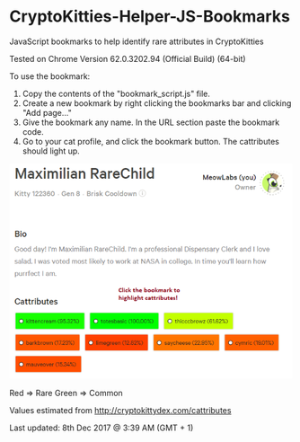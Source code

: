 # CryptoKitties-Helper-JS-Bookmarks
JavaScript bookmarks to help identify rare attributes in CryptoKitties

Tested on Chrome Version 62.0.3202.94 (Official Build) (64-bit)

To use the bookmark:

1) Copy the contents of the "bookmark_script.js" file.
2) Create a new bookmark by right clicking the bookmarks bar and clicking "Add page..."
3) Give the bookmark any name. In the URL section paste the bookmark code.
4) Go to your cat profile, and click the bookmark button. The cattributes should light up.

![Alt text](/imgs/usage_example.png?raw=true "How to use")

Red => Rare
Green => Common

Values estimated from http://cryptokittydex.com/cattributes

Last updated: 8th Dec 2017 @ 3:39 AM (GMT + 1)
